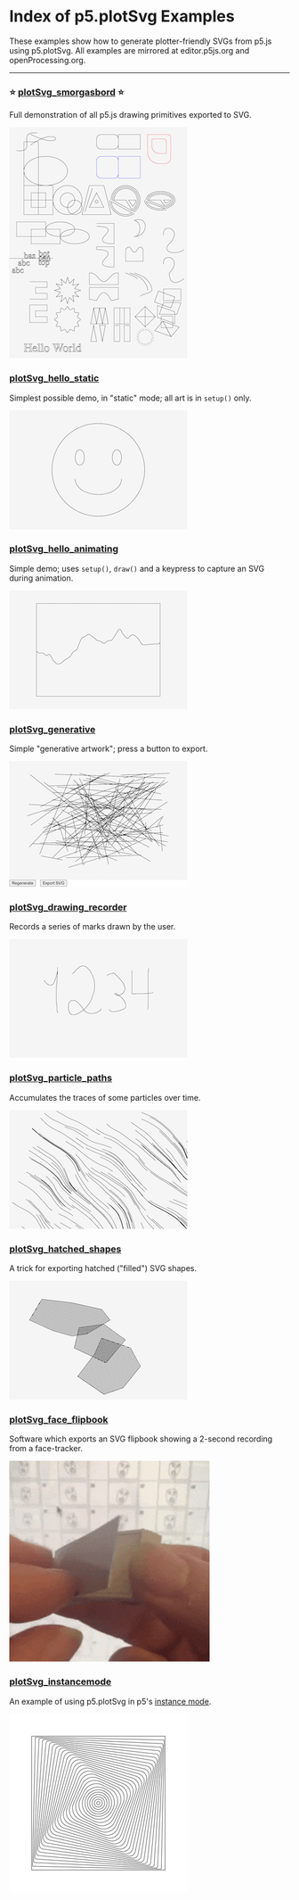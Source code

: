 # Index of p5.plotSvg Examples

These examples show how to generate plotter-friendly SVGs from p5.js using p5.plotSvg. All examples are mirrored at editor.p5js.org and openProcessing.org.

---

### ⭐ [plotSvg_smorgasbord](plotSvg_smorgasbord/README.md) ⭐ 

Full demonstration of all p5.js drawing primitives exported to SVG.

[![plotSvg_smorgasbord](plotSvg_smorgasbord/plotSvg_smorgasbord_sm.png)](plotSvg_smorgasbord/README.md)



### [plotSvg_hello_static](plotSvg_hello_static/README.md)

Simplest possible demo, in "static" mode; all art is in `setup()` only.

[![plotSvg_hello_static](plotSvg_hello_static/plotSvg_hello_static_sm.png)](plotSvg_hello_static/README.md)



### [plotSvg_hello_animating](plotSvg_hello_animating/README.md)

Simple demo; uses `setup()`, `draw()` and a keypress to capture an SVG during animation.

[![plotSvg_hello_animating](plotSvg_hello_animating/plotSvg_hello_animating_sm.png)](plotSvg_hello_animating/README.md)



### [plotSvg_generative](plotSvg_generative/README.md)

Simple "generative artwork"; press a button to export.

[![plotSvg_generative](plotSvg_generative/plotSvg_generative_sm.png)](plotSvg_generative/README.md)



### [plotSvg_drawing_recorder](plotSvg_drawing_recorder/README.md)

Records a series of marks drawn by the user.

[![plotSvg_drawing_recorder](plotSvg_drawing_recorder/plotSvg_drawing_recorder_sm.png)](plotSvg_drawing_recorder/README.md)



### [plotSvg_particle_paths](plotSvg_particle_paths/README.md)

Accumulates the traces of some particles over time. 

[![plotSvg_particle_paths](plotSvg_particle_paths/plotSvg_particle_paths_sm.png)](plotSvg_particle_paths/README.md)



### [plotSvg_hatched_shapes](plotSvg_hatched_shapes/README.md)

A trick for exporting hatched ("filled") SVG shapes. 

[![plotSvg_hatched_shapes](plotSvg_hatched_shapes/plotSvg_hatched_shapes_sm.png)](plotSvg_hatched_shapes/README.md)



### [plotSvg_face_flipbook](https://openprocessing.org/sketch/2488219)

Software which exports an SVG flipbook showing a 2-second recording from a face-tracker.

![plotSvg_face_flipbook](plotSvg_face_flipbook/plotSvg_face_flipbook.gif)



### [plotSvg_instancemode](plotSvg_instancemode/README.md)

An example of using p5.plotSvg in p5's [instance mode](https://github.com/processing/p5.js/wiki/Global-and-instance-mode).

[![plotSvg_instancemode](plotSvg_instancemode/plotSvg_instancemode_sm.png)](plotSvg_instancemode/README.md)
